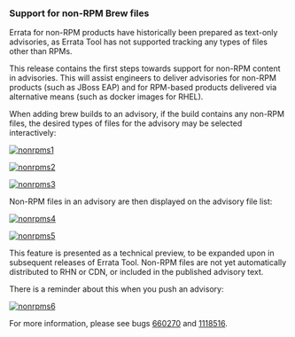 ### Support for non-RPM Brew files

Errata for non-RPM products have historically been prepared as text-only
advisories, as Errata Tool has not supported tracking any types of files
other than RPMs.

This release contains the first steps towards support for non-RPM content
in advisories.  This will assist engineers to deliver advisories for non-RPM
products (such as JBoss EAP) and for RPM-based products delivered via
alternative means (such as docker images for RHEL).

When adding brew builds to an advisory, if the build contains any non-RPM
files, the desired types of files for the advisory may be selected interactively:

[![nonrpms1](images/3.10.0/nonrpms1.png)](images/3.10.0/nonrpms1.png)

[![nonrpms2](images/3.10.0/nonrpms2.png)](images/3.10.0/nonrpms2.png)

[![nonrpms3](images/3.10.0/nonrpms3.png)](images/3.10.0/nonrpms3.png)

Non-RPM files in an advisory are then displayed on the advisory file list:

[![nonrpms4](images/3.10.0/nonrpms4.png)](images/3.10.0/nonrpms4.png)

[![nonrpms5](images/3.10.0/nonrpms5.png)](images/3.10.0/nonrpms5.png)

This feature is presented as a technical preview, to be expanded upon in
subsequent releases of Errata Tool.  Non-RPM files are not yet
automatically distributed to RHN or CDN, or included in the published
advisory text.

There is a reminder about this when you push an advisory:

[![nonrpms6](images/3.10.0/nonrpms6.png)](images/3.10.0/nonrpms6.png)

For more information, please see bugs
[660270](https://bugzilla.redhat.com/show_bug.cgi?id=660270) and
[1118516](https://bugzilla.redhat.com/show_bug.cgi?id=1118516).
